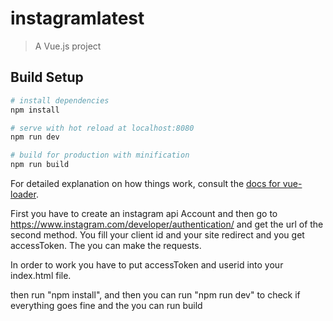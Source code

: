 # instagramlatest

> A Vue.js project

## Build Setup

``` bash
# install dependencies
npm install

# serve with hot reload at localhost:8080
npm run dev

# build for production with minification
npm run build
```

For detailed explanation on how things work, consult the [docs for vue-loader](http://vuejs.github.io/vue-loader).


First you have to create an instagram api Account and then go to https://www.instagram.com/developer/authentication/ and get the url of the second method. You fill your client id and your site redirect and you get accessToken.
The you can make the requests.

In order to work you have to put accessToken and userid into your index.html file.

then run "npm install", and then you can run  "npm run dev" to check if everything goes fine and the you can run build
